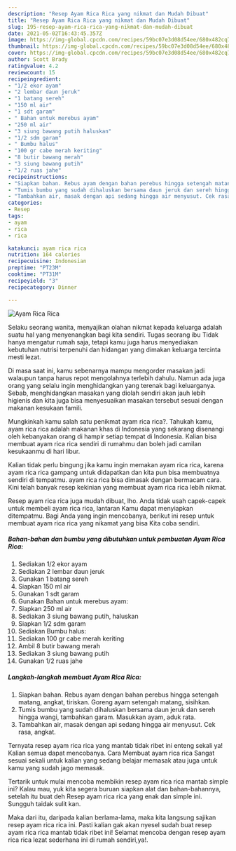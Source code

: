 ```yaml
---
description: "Resep Ayam Rica Rica yang nikmat dan Mudah Dibuat"
title: "Resep Ayam Rica Rica yang nikmat dan Mudah Dibuat"
slug: 195-resep-ayam-rica-rica-yang-nikmat-dan-mudah-dibuat
date: 2021-05-02T16:43:45.357Z
image: https://img-global.cpcdn.com/recipes/59bc07e3d08d54ee/680x482cq70/ayam-rica-rica-foto-resep-utama.jpg
thumbnail: https://img-global.cpcdn.com/recipes/59bc07e3d08d54ee/680x482cq70/ayam-rica-rica-foto-resep-utama.jpg
cover: https://img-global.cpcdn.com/recipes/59bc07e3d08d54ee/680x482cq70/ayam-rica-rica-foto-resep-utama.jpg
author: Scott Brady
ratingvalue: 4.2
reviewcount: 15
recipeingredient:
- "1/2 ekor ayam"
- "2 lembar daun jeruk"
- "1 batang sereh"
- "150 ml air"
- "1 sdt garam"
- " Bahan untuk merebus ayam"
- "250 ml air"
- "3 siung bawang putih haluskan"
- "1/2 sdm garam"
- " Bumbu halus"
- "100 gr cabe merah keriting"
- "8 butir bawang merah"
- "3 siung bawang putih"
- "1/2 ruas jahe"
recipeinstructions:
- "Siapkan bahan. Rebus ayam dengan bahan perebus hingga setengah matang, angkat, tiriskan. Goreng ayam setengah matang, sisihkan."
- "Tumis bumbu yang sudah dihaluskan bersama daun jeruk dan sereh hingga wangi, tambahkan garam. Masukkan ayam, aduk rata."
- "Tambahkan air, masak dengan api sedang hingga air menyusut. Cek rasa, angkat."
categories:
- Resep
tags:
- ayam
- rica
- rica

katakunci: ayam rica rica 
nutrition: 164 calories
recipecuisine: Indonesian
preptime: "PT23M"
cooktime: "PT31M"
recipeyield: "3"
recipecategory: Dinner

---
```



![Ayam Rica Rica](https://img-global.cpcdn.com/recipes/59bc07e3d08d54ee/680x482cq70/ayam-rica-rica-foto-resep-utama.jpg)

Selaku seorang wanita, menyajikan olahan nikmat kepada keluarga adalah suatu hal yang menyenangkan bagi kita sendiri. Tugas seorang ibu Tidak hanya mengatur rumah saja, tetapi kamu juga harus menyediakan kebutuhan nutrisi terpenuhi dan hidangan yang dimakan keluarga tercinta mesti lezat.

Di masa  saat ini, kamu sebenarnya mampu mengorder masakan jadi walaupun tanpa harus repot mengolahnya terlebih dahulu. Namun ada juga orang yang selalu ingin menghidangkan yang terenak bagi keluarganya. Sebab, menghidangkan masakan yang diolah sendiri akan jauh lebih higienis dan kita juga bisa menyesuaikan masakan tersebut sesuai dengan makanan kesukaan famili. 



Mungkinkah kamu salah satu penikmat ayam rica rica?. Tahukah kamu, ayam rica rica adalah makanan khas di Indonesia yang sekarang disenangi oleh kebanyakan orang di hampir setiap tempat di Indonesia. Kalian bisa membuat ayam rica rica sendiri di rumahmu dan boleh jadi camilan kesukaanmu di hari libur.

Kalian tidak perlu bingung jika kamu ingin memakan ayam rica rica, karena ayam rica rica gampang untuk didapatkan dan kita pun bisa membuatnya sendiri di tempatmu. ayam rica rica bisa dimasak dengan bermacam cara. Kini telah banyak resep kekinian yang membuat ayam rica rica lebih nikmat.

Resep ayam rica rica juga mudah dibuat, lho. Anda tidak usah capek-capek untuk membeli ayam rica rica, lantaran Kamu dapat menyiapkan ditempatmu. Bagi Anda yang ingin mencobanya, berikut ini resep untuk membuat ayam rica rica yang nikamat yang bisa Kita coba sendiri.

<!--inarticleads1-->

##### Bahan-bahan dan bumbu yang dibutuhkan untuk pembuatan Ayam Rica Rica:

1. Sediakan 1/2 ekor ayam
1. Sediakan 2 lembar daun jeruk
1. Gunakan 1 batang sereh
1. Siapkan 150 ml air
1. Gunakan 1 sdt garam
1. Gunakan  Bahan untuk merebus ayam:
1. Siapkan 250 ml air
1. Sediakan 3 siung bawang putih, haluskan
1. Siapkan 1/2 sdm garam
1. Sediakan  Bumbu halus:
1. Sediakan 100 gr cabe merah keriting
1. Ambil 8 butir bawang merah
1. Sediakan 3 siung bawang putih
1. Gunakan 1/2 ruas jahe




<!--inarticleads2-->

##### Langkah-langkah membuat Ayam Rica Rica:

1. Siapkan bahan. Rebus ayam dengan bahan perebus hingga setengah matang, angkat, tiriskan. Goreng ayam setengah matang, sisihkan.
1. Tumis bumbu yang sudah dihaluskan bersama daun jeruk dan sereh hingga wangi, tambahkan garam. Masukkan ayam, aduk rata.
1. Tambahkan air, masak dengan api sedang hingga air menyusut. Cek rasa, angkat.




Ternyata resep ayam rica rica yang mantab tidak ribet ini enteng sekali ya! Kalian semua dapat mencobanya. Cara Membuat ayam rica rica Sangat sesuai sekali untuk kalian yang sedang belajar memasak atau juga untuk kamu yang sudah jago memasak.

Tertarik untuk mulai mencoba membikin resep ayam rica rica mantab simple ini? Kalau mau, yuk kita segera buruan siapkan alat dan bahan-bahannya, setelah itu buat deh Resep ayam rica rica yang enak dan simple ini. Sungguh taidak sulit kan. 

Maka dari itu, daripada kalian berlama-lama, maka kita langsung sajikan resep ayam rica rica ini. Pasti kalian gak akan nyesel sudah buat resep ayam rica rica mantab tidak ribet ini! Selamat mencoba dengan resep ayam rica rica lezat sederhana ini di rumah sendiri,ya!.

